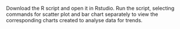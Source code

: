 Download the R script and open it in Rstudio. Run the script, selecting commands for scatter plot and bar chart separately to view the corresponding charts created to analyse data for trends.
